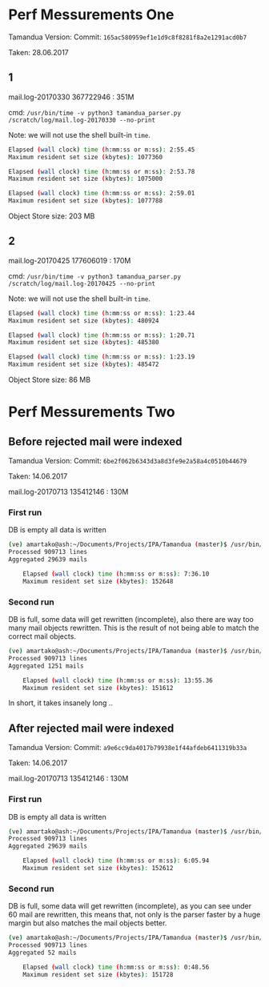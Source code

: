 Perf Messurements One
=====================

Tamandua Version: Commit: `165ac580959ef1e1d9c8f8281f8a2e1291acd0b7`

Taken: 28.06.2017

1
-

mail.log-20170330
367722946 : 351M

cmd: `/usr/bin/time -v python3 tamandua_parser.py /scratch/log/mail.log-20170330 --no-print`

Note: we will not use the shell built-in `time`.

```sh
Elapsed (wall clock) time (h:mm:ss or m:ss): 2:55.45
Maximum resident set size (kbytes): 1077360

Elapsed (wall clock) time (h:mm:ss or m:ss): 2:53.78
Maximum resident set size (kbytes): 1075000

Elapsed (wall clock) time (h:mm:ss or m:ss): 2:59.01
Maximum resident set size (kbytes): 1077788
```

Object Store size: 203 MB

2
-

mail.log-20170425
177606019 : 170M

cmd: `/usr/bin/time -v python3 tamandua_parser.py /scratch/log/mail.log-20170425 --no-print`

Note: we will not use the shell built-in `time`.

```sh
Elapsed (wall clock) time (h:mm:ss or m:ss): 1:23.44
Maximum resident set size (kbytes): 480924

Elapsed (wall clock) time (h:mm:ss or m:ss): 1:20.71
Maximum resident set size (kbytes): 485380

Elapsed (wall clock) time (h:mm:ss or m:ss): 1:23.19
Maximum resident set size (kbytes): 485472
```

Object Store size: 86 MB

Perf Messurements Two
=====================

Before rejected mail were indexed
---------------------------------

Tamandua Version: Commit: `6be2f062b6343d3a8d3fe9e2a58a4c0510b44679`

Taken: 14.06.2017

mail.log-20170713
135412146 : 130M

### First run

DB is empty all data is written

```sh
(ve) amartako@ash:~/Documents/Projects/IPA/Tamandua (master)$ /usr/bin/time -v ./tamandua_parser.py --print-msgs /scratch/mail.log-20170713
Processed 909713 lines
Aggregated 29639 mails

	Elapsed (wall clock) time (h:mm:ss or m:ss): 7:36.10
	Maximum resident set size (kbytes): 152648
```

### Second run

DB is full, some data will get rewritten (incomplete), also there are way too many mail objects rewritten. This is the result of not being able to match the correct mail objects.

```sh
(ve) amartako@ash:~/Documents/Projects/IPA/Tamandua (master)$ /usr/bin/time -v ./tamandua_parser.py --print-msgs /scratch/mail.log-20170713
Processed 909713 lines
Aggregated 1251 mails

	Elapsed (wall clock) time (h:mm:ss or m:ss): 13:55.36
	Maximum resident set size (kbytes): 151612
```

In short, it takes insanely long ..

After rejected mail were indexed
--------------------------------

Tamandua Version: Commit: `a9e6cc9da4017b79938e1f44afdeb6411319b33a`

Taken: 14.06.2017

mail.log-20170713
135412146 : 130M

### First run

DB is empty all data is written

```sh
(ve) amartako@ash:~/Documents/Projects/IPA/Tamandua (master)$ /usr/bin/time -v ./tamandua_parser.py --print-msgs /scratch/mail.log-20170713
Processed 909713 lines
Aggregated 29639 mails

	Elapsed (wall clock) time (h:mm:ss or m:ss): 6:05.94
	Maximum resident set size (kbytes): 152612
```

### Second run

DB is full, some data will get rewritten (incomplete), as you can see under 60 mail are rewritten, this means that, not only is the parser faster by a huge margin but also matches the mail objects better.

```sh
(ve) amartako@ash:~/Documents/Projects/IPA/Tamandua (master)$ /usr/bin/time -v ./tamandua_parser.py --print-msgs /scratch/mail.log-20170713
Processed 909713 lines
Aggregated 52 mails

	Elapsed (wall clock) time (h:mm:ss or m:ss): 0:48.56
	Maximum resident set size (kbytes): 151728
```